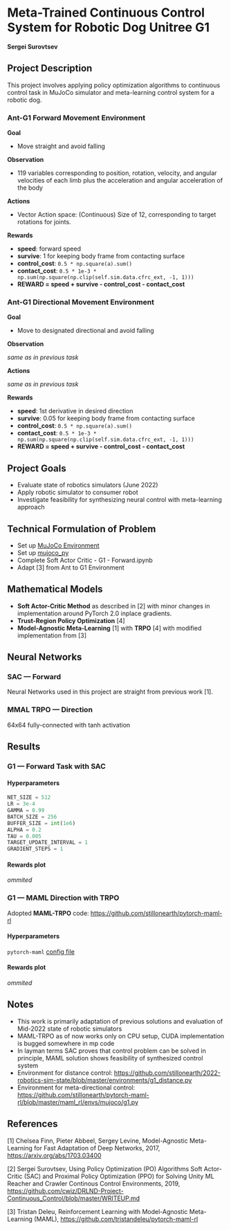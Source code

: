 [image1]: https://www.unitree.com/uploads/531_(3)_e17eb66c60.png "Unitree G1"
[image2]: https://user-images.githubusercontent.com/10624937/43851646-d899bf20-9b00-11e8-858c-29b5c2c94ccc.png "Crawler"
[image3]: https://raw.githubusercontent.com/cwiz/DRLND-Project-Continuous_Control/master/images/vpg-gradient.svg?sanitize=true "VPG-Loss"
[image4]: https://raw.githubusercontent.com/cwiz/DRLND-Project-Continuous_Control/master/images/vpg-algorithm.svg?sanitize=true "VPG-Algorithm"
[image5]: https://github.com/cwiz/DRLND-Project-Continuous_Control/blob/master/images/rewards-reacher.png?raw=true "Crawler-Rewards"
[image6]: https://raw.githubusercontent.com/cwiz/DRLND-Project-Continuous_Control/master/images/sac-algorithm.svg?sanitize=true "SAC-Algorithm"
[image7]: https://github.com/cwiz/DRLND-Project-Continuous_Control/blob/master/images/rewards-crawler.png?raw=true "Crawler-Crawler"

# Meta-Trained Continuous Control System for Robotic Dog Unitree G1

**Sergei Surovtsev**

## Project Description
This project involves applying policy optimization algorithms to continuous control task in MuJoCo simulator and meta-learning control system for a robotic dog. 

### Ant-G1 Forward Movement Environment

**Goal**

* Move straight and avoid falling

**Observation**

* 119 variables corresponding to position, rotation, velocity, and angular velocities of each limb plus the acceleration and angular acceleration of the body

**Actions**

* Vector Action space: (Continuous) Size of 12, corresponding to target rotations for joints.

**Rewards**

* **speed**: forward speed
* **survive**: 1 for keeping body frame from contacting surface
* **control_cost**: ``0.5 * np.square(a).sum()``
* **contact_cost**: ``0.5 * 1e-3 * np.sum(np.square(np.clip(self.sim.data.cfrc_ext, -1, 1)))``
* **REWARD = speed + survive - control_cost - contact_cost**

### Ant-G1 Directional Movement Environment

**Goal**

* Move to designated directional and avoid falling

**Observation**

*same as in previous task*

**Actions**

*same as in previous task*

**Rewards**

* **speed**: 1st derivative in desired direction
* **survive**: 0.05 for keeping body frame from contacting surface
* **control_cost**: ``0.5 * np.square(a).sum()``
* **contact_cost**: ``0.5 * 1e-3 * np.sum(np.square(np.clip(self.sim.data.cfrc_ext, -1, 1)))``
* **REWARD = speed + survive - control_cost - contact_cost**
 
## Project Goals

* Evaluate state of robotics simulators (June 2022)
* Apply robotic simulator to consumer robot
* Investigate feasibility for synthesizing neural control with meta-learning approach

## Technical Formulation of Problem 

* Set up [MuJoCo Environment](https://mujoco.org/)
* Set up [mujoco_py](https://github.com/openai/mujoco-py)
* Complete Soft Actor Critic - G1 - Forward.ipynb
* Adapt [3] from Ant to G1 Environment

## Mathematical Models

* **Soft Actor-Critic Method** as described in [2] with minor changes in implementation around PyTorch 2.0 inplace gradients.
* **Trust-Region Policy Optimization** [4]
* **Model-Agnostic Meta-Learning**  [1] with **TRPO** [4] with modified implementation from [3]

## Neural Networks

### SAC — Forward

Neural Networks used in this project are straight from previous work [1].

### MMAL TRPO — Direction

64x64 fully-connected with tanh activation

## Results

### G1 — Forward Task with SAC

#### Hyperparameters

```python
NET_SIZE = 512
LR = 3e-4
GAMMA = 0.99
BATCH_SIZE = 256
BUFFER_SIZE = int(1e6)
ALPHA = 0.2
TAU = 0.005
TARGET_UPDATE_INTERVAL = 1
GRADIENT_STEPS = 1
```

#### Rewards plot

*ommited*

### G1 — MAML Direction with TRPO

Adopted **MAML-TRPO** code: https://github.com/stillonearth/pytorch-maml-rl

#### Hyperparameters

`pytorch-maml` [config file](https://github.com/stillonearth/pytorch-maml-rl/blob/master/configs/maml/g1-dir.yaml)

#### Rewards plot

*ommited*

## Notes

* This work is primarily adaptation of previous solutions and evaluation of Mid-2022 state of robotic simulators
* MAML-TRPO as of now works only on CPU setup, CUDA implementation is bugged somewhere in mp code
* In layman terms SAC proves that control problem can be solved in principle, MAML solution shows feasibility of synthesized control system
* Environment for distance control: https://github.com/stillonearth/2022-robotics-sim-state/blob/master/environments/g1_distance.py
* Environment for meta-directional control: https://github.com/stillonearth/pytorch-maml-rl/blob/master/maml_rl/envs/mujoco/g1.py

## References

[1] Chelsea Finn, Pieter Abbeel, Sergey Levine, Model-Agnostic Meta-Learning for Fast Adaptation of Deep Networks, 2017, https://arxiv.org/abs/1703.03400

[2] Sergei Surovtsev, Using Policy Optimization (PO) Algorithms Soft Actor-Critic (SAC) and Proximal Policy Optimization (PPO) for Solving Unity ML Reacher and Crawler Continous Control Environments, 2019, https://github.com/cwiz/DRLND-Project-Continuous_Control/blob/master/WRITEUP.md

[3] Tristan Deleu, Reinforcement Learning with Model-Agnostic Meta-Learning (MAML), https://github.com/tristandeleu/pytorch-maml-rl

